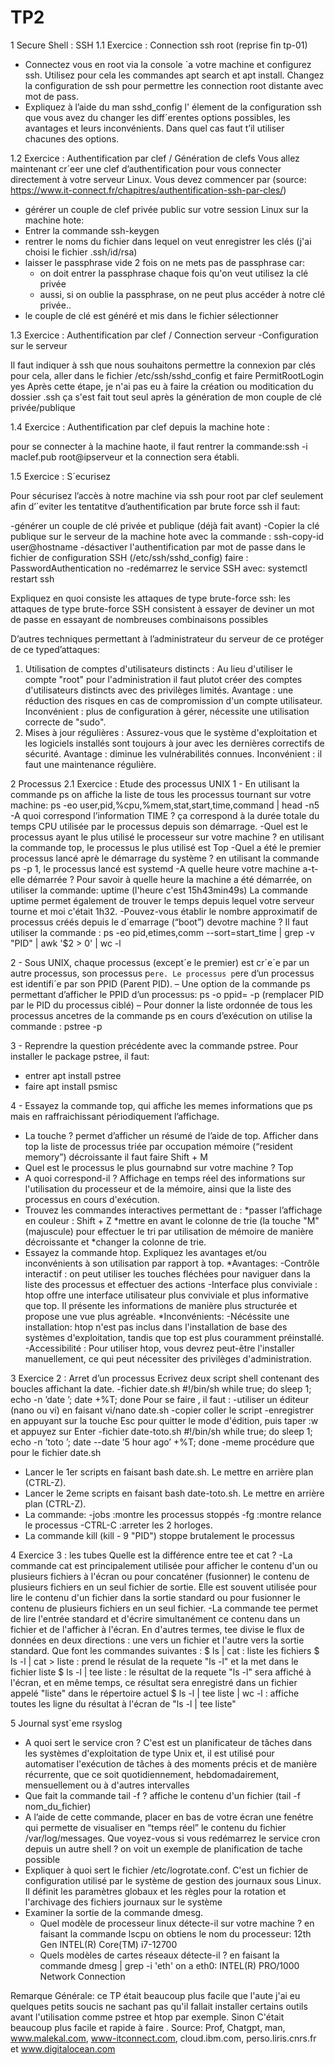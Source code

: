 # TP2
1 Secure Shell : SSH
1.1 Exercice : Connection ssh root (reprise fin tp-01)
- Connectez vous en root via la console `a votre machine et configurez ssh. Utilisez pour cela les
commandes apt search et apt install. Changez la configuration de ssh pour permettre les
connection root distante avec mot de pass.
- Expliquez à l’aide du man sshd_config l' élement de la configuration ssh que vous avez du
changer les diff´erentes options possibles, les avantages et leurs inconvénients. Dans quel cas faut
t’il utiliser chacunes des options.

1.2 Exercice : Authentification par clef / Génération de clefs
Vous allez maintenant cr´eer une clef d’authentification pour vous connecter directement à votre
serveur Linux. Vous devez commencer par (source: https://www.it-connect.fr/chapitres/authentification-ssh-par-cles/)
- gérérer un couple de clef privée public sur votre session Linux sur la machine hote:
- Entrer la commande ssh-keygen
- rentrer le noms du fichier dans lequel on veut enregistrer les clés (j'ai choisi le fichier .ssh/id/rsa)
- laisser le passphrase vide 2 fois on ne mets pas de passphrase car:
  -  on doit entrer la passphrase chaque fois qu'on veut utilisez la clé privée
  -  aussi, si on oublie la passphrase, on ne peut plus accéder à notre clé privée..
- le couple de clé est généré et mis dans le fichier sélectionner

1.3 Exercice : Authentification par clef / Connection serveur
-Configuration sur le serveur

Il faut indiquer à ssh que nous souhaitons permettre la connexion par clés pour cela, aller dans le fichier /etc/ssh/sshd_config et faire PermitRootLogin yes
Après cette étape, je n'ai pas eu à faire la création ou moditication du dossier .ssh ça s'est fait tout seul après la génération de mon couple de clé privée/publique

1.4 Exercice : Authentification par clef depuis la machine hote :

pour se connecter à la machine haote, il faut rentrer la commande:ssh -i maclef.pub root@ipserveur et la connection sera établi.

1.5 Exercice : S´ecurisez

Pour sécurisez l’accès à notre machine via ssh pour root par clef seulement afin d’´eviter les tentatitve d’authentification par brute force ssh il faut:

-générer un couple de clé privée et publique (déjà fait avant)
-Copier la clé publique sur le serveur de la machine hote avec la commande : ssh-copy-id user@hostname
-désactiver l'authentification par mot de passe dans le fichier de configuration SSH (/etc/ssh/sshd_config) faire : PasswordAuthentication no
-redémarrez le service SSH avec: systemctl restart ssh

Expliquez en quoi consiste les attaques de type brute-force ssh: les attaques de type brute-force SSH consistent à essayer de deviner un mot de passe en essayant de nombreuses combinaisons possibles

D’autres techniques permettant à l’administrateur du serveur de ce protéger de ce typed’attaques:
1. Utilisation de comptes d'utilisateurs distincts : Au lieu d'utiliser le compte "root" pour l'administration il faut plutot créer des comptes d'utilisateurs distincts avec des privilèges limités.
Avantage : une réduction des risques en cas de compromission d'un compte utilisateur.
Inconvénient : plus de configuration à gérer, nécessite une utilisation correcte de "sudo".
2. Mises à jour régulières : Assurez-vous que le système d'exploitation et les logiciels installés sont toujours à jour avec les dernières correctifs de sécurité.
Avantage : diminue les vulnérabilités connues.
Inconvénient : il faut une maintenance régulière.

2 Processus
2.1 Exercice : Etude des processus UNIX
1 - En utilisant la commande ps on affiche la liste de tous les processus tournant sur votre machine: ps -eo user,pid,%cpu,%mem,stat,start,time,command | head -n5  
-A quoi correspond l’information TIME ? ça correspond à la durée totale du temps CPU utilisée par le processus depuis son démarrage.
-Quel est le processus ayant le plus utilisé le processeur sur votre machine ? en utilisant la commande top, le processus le plus utilisé est Top
-Quel a été le premier processus lancé aprè le démarrage du système ? en utilisant la commande ps -p 1, le processus lancé est systemd
-A quelle heure votre machine a-t-elle démarrée ? Pour savoir à quelle heure la machine a été démarrée, on utiliser la commande: uptime (l'heure c'est 15h43min49s)
La commande uptime permet également de trouver le temps depuis lequel votre serveur tourne et moi c'était 1h32.
-Pouvez-vous établir le nombre approximatif de processus créés depuis le d´emarrage (“boot”) devotre machine ? 
Il faut utiliser la commande : ps -eo pid,etimes,comm --sort=start_time | grep -v "PID" | awk '$2 > 0' | wc -l

2 - Sous UNIX, chaque processus (except´e le premier) est cr´e´e par un autre processus, son
processus p`ere. Le processus p`ere d’un processus est identifi´e par son PPID (Parent PID).
– Une option de la commande ps permettant d’afficher le PPID d’un processus: ps -o ppid= -p <PID> (remplacer PID par le PID du processus ciblé)
– Pour donner la liste ordonnée de tous les processus ancetres de la commande ps en cours d’exécution on utilise la commande : pstree -p <PID>

3 - Reprendre la question précédente avec la commande pstree.
Pour installer le package pstree, il faut:
- entrer apt install pstree
- faire apt install psmisc

4 - Essayez la commande top, qui affiche les memes informations que ps mais en raffraichissant
périodiquement l’affichage.
- La touche ? permet d’afficher un résumé de l’aide de top. Afficher dans top la liste de processus
triée par occupation mémoire (“resident memory”) décroissante il faut faire Shift + M
- Quel est le processus le plus gournabnd sur votre machine ? Top
- A quoi correspond-il ? Affichage en temps réel des informations sur l'utilisation du processeur et de la mémoire, ainsi que la liste des processus en cours d'exécution.
- Trouvez les commandes interactives permettant de :
  *passer l’affichage en couleur : Shift + Z
  *mettre en avant le colonne de trie (la touche "M" (majuscule) pour effectuer le tri par utilisation de mémoire de manière décroissante et 
  *changer la colonne de trie.
- Essayez la commande htop. Expliquez les avantages et/ou inconvénients à son utilisation par rapport à top.
  *Avantages:
  -Contrôle interactif : on peut utiliser les touches fléchées pour naviguer dans la liste des processus et effectuer des actions
  -Interface plus conviviale : htop offre une interface utilisateur plus conviviale et plus informative que top. Il présente les informations de manière plus structurée et propose une vue plus agréable.
  *Inconvénients:
  -Nécéssite une installation: htop n'est pas inclus dans l'installation de base des systèmes d'exploitation, tandis que top est plus couramment préinstallé.
  -Accessibilité : Pour utiliser htop, vous devrez peut-être l'installer manuellement, ce qui peut nécessiter des privilèges d'administration.

3 Exercice 2 : Arret d’un processus
Ecrivez deux script shell contenant des boucles affichant la date.
-fichier date.sh
#!/bin/sh
while true; do sleep 1; echo -n ’date ’; date +%T; done
Pour se faire , il faut :
  -utiliser un éditeur (nano ou vi) en faisant vi/nano date.sh
  -copier coller le script 
  -enregistrer en appuyant sur la touche Esc pour quitter le mode d'édition, puis taper :w et appuyez sur Enter
-fichier date-toto.sh
#!/bin/sh
while true; do sleep 1; echo -n ’toto ’; date --date ’5 hour ago’ +%T; done
  -meme procédure que pour le fichier date.sh
- Lancer le 1er scripts en faisant bash date.sh. Le mettre en arrière plan (CTRL-Z).
- Lancer le 2eme scripts en faisant bash date-toto.sh. Le mettre en arrière plan (CTRL-Z).
- La commande:
  -jobs :montre les processus stoppés
  -fg :montre relance le processus
  -CTRL-C :arreter les 2 horloges.
- La commande kill (kill - 9 "PID") stoppe brutalement le processus

4 Exercice 3 : les tubes
Quelle est la différence entre tee et cat ?
  -La commande cat est principalement utilisée pour afficher le contenu d'un ou plusieurs fichiers à l'écran ou pour concaténer (fusionner) le contenu de plusieurs fichiers en un seul fichier de sortie.
  Elle est souvent utilisée pour lire le contenu d'un fichier dans la sortie standard ou pour fusionner le contenu de plusieurs fichiers en un seul fichier.
  -La commande tee permet de lire l'entrée standard et d'écrire simultanément ce contenu dans un fichier et de l'afficher à l'écran. En d'autres termes, tee divise le flux de données en deux directions : une vers un fichier et l'autre vers la sortie standard.
Que font les commandes suivantes :
$ ls | cat : liste les fichiers
$ ls -l | cat > liste : prend le résulat de la requete "ls -l" et la met dans le fichier liste
$ ls -l | tee liste :  le résultat de la requete "ls -l" sera affiché à l'écran, et en même temps, ce résultat sera enregistré dans un fichier appelé "liste" dans le répertoire actuel
$ ls -l | tee liste | wc -l : affiche toutes les ligne du résultat à l'écran de "ls -l | tee liste"

5 Journal syst`eme rsyslog
- A quoi sert le service cron ? C'est est un planificateur de tâches dans les systèmes d'exploitation de type Unix et, il est utilisé pour automatiser l'exécution de tâches à des moments précis et de manière récurrente, que ce soit quotidiennement, hebdomadairement, mensuellement ou à d'autres intervalles
- Que fait la commande tail -f ? affiche le contenu d'un fichier (tail -f nom_du_fichier)
- A l’aide de cette commande, placer en bas de votre écran une fenétre qui permette de visualiser en “temps réel” le contenu du fichier /var/log/messages.
Que voyez-vous si vous redémarrez le service cron depuis un autre shell ? on voit un exemple de planification de tache possible 
- Expliquer à quoi sert le fichier /etc/logrotate.conf. C'est un fichier de configuration utilisé par le système de gestion des journaux sous Linux. Il définit les paramètres globaux et les règles pour la rotation et l'archivage des fichiers journaux sur le système
- Examiner la sortie de la commande dmesg.
  - Quel modèle de processeur linux détecte-il sur votre machine ? en faisant la commande lscpu on obtiens le nom du processeur: 12th Gen INTEL(R) Core(TM) i7-12700
  - Quels modèles de cartes réseaux détecte-il ? en faisant la commande dmesg | grep -i 'eth' on a eth0: INTEL(R) PRO/1000 Network Connection

 Remarque Générale: ce TP était beaucoup plus facile que l'aute j'ai eu quelques petits soucis ne sachant pas qu'il fallait installer certains outils avant l'utilisation comme pstree et htop par exemple. Sinon C'était beaucoup plus facile et rapide à faire .
 Source: Prof, Chatgpt, man, www.malekal.com, www-itconnect.com, cloud.ibm.com, perso.liris.cnrs.fr et www.digitalocean.com





